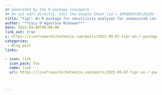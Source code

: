 ```yaml
---
## Generated by the R package lazyapero
## Do not edit directly, edit the Google Sheet [id = 1HPQDH3tOXtZb1DV--8wR9CKAzUz5aywWc2vM3OQ5SrU]
title: "tipr: An R package for sensitivity analyses for unmeasured confounding"
author: "**Lucy D'Agostino McGowan**"
date: 2022-09-08T00:00:00
link_out: true
i: https://livefreeordichotomize.com/posts/2022-09-07-tipr-an-r-package-for-sensitivity-to-unmeasured-confounding/
categories:
 - Blog post
links:

- icon: link
  icon_pack: fas
  name: link
  url: https://livefreeordichotomize.com/posts/2022-09-07-tipr-an-r-package-for-sensitivity-to-unmeasured-confounding/



---
```




